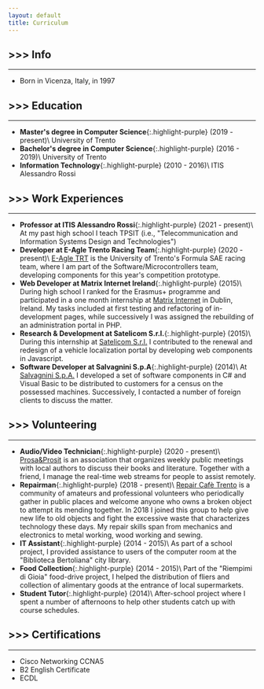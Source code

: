 ```yaml
---
layout: default
title: Curriculum
---
```


## \>>> Info
---
- Born in Vicenza, Italy, in 1997

## \>>> Education
---
- **Master's degree in Computer Science**{:.highlight-purple} (2019 - present)\\
    University of Trento
- **Bachelor's degree in Computer Science**{:.highlight-purple} (2016 - 2019)\\
    University of Trento
- **Information Technology**{:.highlight-purple} (2010 - 2016)\\
    ITIS Alessandro Rossi

## \>>> Work Experiences
---
- **Professor at ITIS Alessandro Rossi**{:.highlight-purple} (2021 - present)\\
    At my past high school I teach TPSIT (i.e., "Telecommunication and Information Systems Design and Technologies")
- **Developer at E-Agle Trento Racing Team**{:.highlight-purple} (2020 - present)\\
    [E-Agle TRT](https://eagletrt.it/) is the University of Trento's Formula SAE racing team, where I am part of the Software/Microcontrollers team, developing components for this year's competition prototype.
- **Web Developer at Matrix Internet Ireland**{:.highlight-purple} (2015)\\
    During high school I ranked for the Erasmus+ programme and participated in a one month internship at [Matrix Internet](https://www.matrixinternet.ie/) in Dublin, Ireland. My tasks included at first testing and refactoring of in-development pages, while successively I was assigned the rebuilding of an administration portal in PHP.
- **Research & Development at Satelicom S.r.l.**{:.highlight-purple} (2015)\\
    During this internship at [Satelicom S.r.l.](https://about.satelicom.com/) I contributed to the renewal and redesign of a vehicle localization portal by developing web components in Javascript.
- **Software Developer at Salvagnini S.p.A**{:.highlight-purple} (2014)\\
    At [Salvagnini S.p.A.](https://www.salvagninigroup.com/) I developed a set of software components in C# and Visual Basic to be distributed to customers for a census on the possessed machines. Successively, I contacted a number of foreign clients to discuss the matter.

## \>>> Volunteering
---
- **Audio/Video Technician**{:.highlight-purple} (2020 - present)\\
    [Prosa&Prosit](https://www.facebook.com/ProsaProsit-626753044509484/) is an association that organizes weekly public meetings with local authors to discuss their books and literature. Together with a friend, I manage the real-time web streams for people to assist remotely.
- **Repairman**{:.highlight-purple} (2018 - present)\\
    [Repair Cafè Trento](https://therestartproject.org/groups/restarters-trento/) is a community of amateurs and professional volunteers who periodically gather in public places and welcome anyone who owns a broken object to attempt its mending together. In 2018 I joined this group to help give new life to old objects and fight the excessive waste that characterizes technology these days. My repair skills span from mechanics and electronics to metal working, wood working and sewing.
- **IT Assistant**{:.highlight-purple} (2014 - 2015)\\
    As part of a school project, I provided assistance to users of the computer room at the "Biblioteca Bertoliana" city library.
- **Food Collection**{:.highlight-purple} (2014 - 2015)\\
    Part of the "Riempimi di Gioia" food-drive project, I helped the distribution of fliers and collection of alimentary goods at the entrance of local supermarkets.
- **Student Tutor**{:.highlight-purple} (2014)\\
    After-school project where I spent a number of afternoons to help other students catch up with course schedules.

## \>>> Certifications
---
- Cisco Networking CCNA5
- B2 English Certificate
- ECDL

